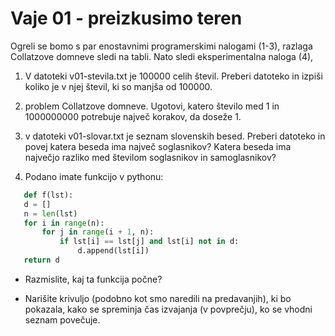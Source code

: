 # Vaje 01 - preizkusimo teren
Ogreli se bomo s par enostavnimi programerskimi nalogami (1-3), razlaga Collatzove domneve sledi na tabli.
Nato sledi eksperimentalna naloga (4),

 1. V datoteki v01-stevila.txt je 100000 celih števil. Preberi datoteko in izpiši koliko je v njej števil, ki so manjša od 100000.

 2. problem Collatzove domneve. Ugotovi, katero število med 1 in 1000000000 potrebuje največ korakov, da doseže 1.

 3. v datoteki v01-slovar.txt je seznam slovenskih besed. Preberi datoteko in povej katera beseda ima največ soglasnikov? Katera beseda ima največjo razliko med številom soglasnikov in samoglasnikov?

 4. Podano imate funkcijo v pythonu:
 ```python
    def f(lst):
    d = []
    n = len(lst)
    for i in range(n):
        for j in range(i + 1, n):
            if lst[i] == lst[j] and lst[i] not in d:
                d.append(lst[i])
    return d
 ```
 - Razmislite, kaj ta funkcija počne?

 - Narišite krivuljo (podobno kot smo naredili na predavanjih), ki bo pokazala, kako se spreminja čas izvajanja (v povprečju), ko se vhodni seznam povečuje.